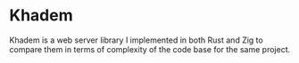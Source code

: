 # Khadem
Khadem is a web server library I implemented in both Rust and Zig to compare them in terms of complexity of the code base for the same project.
